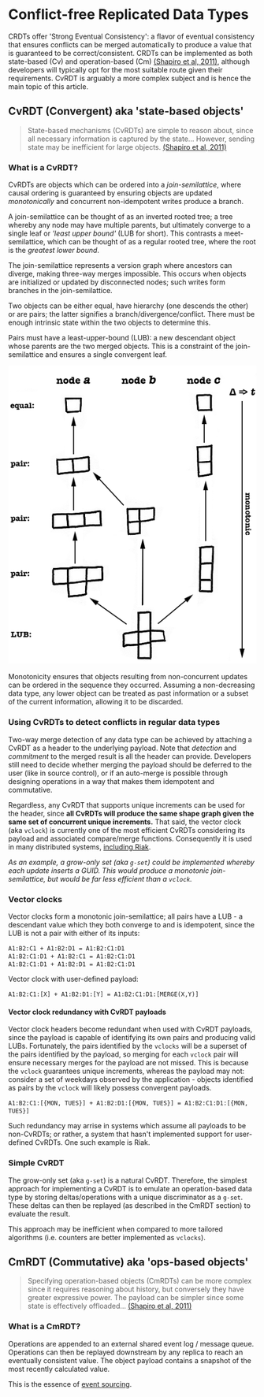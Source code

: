 Conflict-free Replicated Data Types
====

CRDTs offer 'Strong Eventual Consistency': a flavor of eventual consistency that ensures conflicts can be merged automatically to produce a value that is guaranteed to be correct/consistent. CRDTs can be implemented as both state-based (Cv) and operation-based (Cm) [(Shapiro et al, 2011)][shapiro], although developers will typically opt for the most suitable route given their requirements. CvRDT is arguably a more complex subject and is hence the main topic of this article.

## CvRDT (Convergent) aka 'state-based objects'

> State-based mechanisms (CvRDTs) are simple to reason about, since all necessary information is captured by the state... However, sending state may be inefficient for large objects. [(Shapiro et al, 2011)][shapiro]

### What is a CvRDT?

CvRDTs are objects which can be ordered into a *join-semilattice*, where causal ordering is guaranteed by ensuring objects are updated *monotonically* and concurrent non-idempotent writes produce a branch.

A join-semilattice can be thought of as an inverted rooted tree; a tree whereby any node may have multiple parents, but ultimately converge to a single leaf or *'least upper bound'* (LUB for short). This contrasts a meet-semilattice, which can be thought of as a regular rooted tree, where the root is the *greatest lower bound*.

The join-semilattice represents a version graph where ancestors can diverge, making three-way merges impossible. This occurs when objects are initialized or updated by disconnected nodes; such writes form branches in the join-semilattice.

Two objects can be either equal, have hierarchy (one descends the other) or are pairs; the latter signifies a branch/divergence/conflict. There must be enough intrinsic state within the two objects to determine this.

Pairs must have a least-upper-bound (LUB): a new descendant object whose parents are the two merged objects. This is a constraint of the join-semilattice and ensures a single convergent leaf.

![CvRDTs produce a monotonic join-semilattice][semilattice]

Monotonicity ensures that objects resulting from non-concurrent updates can be ordered in the sequence they occurred. Assuming a non-decreasing data type, any lower object can be treated as past information or a subset of the current information, allowing it to be discarded.

### Using CvRDTs to detect conflicts in regular data types

Two-way merge detection of any data type can be achieved by attaching a CvRDT as a header to the underlying payload. Note that *detection* and *commitment* to the merged result is all the header can provide. Developers still need to decide whether merging the payload should be deferred to the user (like in source control), or if an auto-merge is possible through designing operations in a way that makes them idempotent and commutative.

Regardless, any CvRDT that supports unique increments can be used for the header, since **all CvRDTs will produce the same shape graph given the same set of concurrent unique increments.** That said, the vector clock (aka `vclock`) is currently one of the most efficient CvRDTs considering its payload and associated compare/merge functions. Consequently it is used in many distributed systems, [including Riak][riak].

*As an example, a grow-only set (aka `g-set`) could be implemented whereby each update inserts a GUID. This would produce a monotonic join-semilattice, but would be far less efficient than a `vclock`.*

### Vector clocks

Vector clocks form a monotonic join-semilattice; all pairs have a LUB - a descendant value which they both converge to and is idempotent, since the LUB is not a pair with either of its inputs:

    A1:B2:C1 + A1:B2:D1 = A1:B2:C1:D1
    A1:B2:C1:D1 + A1:B2:C1 = A1:B2:C1:D1
    A1:B2:C1:D1 + A1:B2:D1 = A1:B2:C1:D1

Vector clock with user-defined payload:

    A1:B2:C1:[X] + A1:B2:D1:[Y] = A1:B2:C1:D1:[MERGE(X,Y)]
    
#### Vector clock redundancy with CvRDT payloads

Vector clock headers become redundant when used with CvRDT payloads, since the payload is capable of identifying its own pairs and producing valid LUBs. Fortunately, the pairs identified by the `vclocks` will be a superset of the pairs identified by the payload, so merging for each `vclock` pair will ensure necessary merges for the payload are not missed. This is because the `vclock` guarantees unique increments, whereas the payload may not: consider a set of weekdays observed by the application - objects identified as pairs by the `vclock` will likely possess convergent payloads.

    A1:B2:C1:[{MON, TUES}] + A1:B2:D1:[{MON, TUES}] = A1:B2:C1:D1:[{MON, TUES}]

Such redundancy may arrise in systems which assume all payloads to be non-CvRDTs; or rather, a system that hasn't implemented support for user-defined CvRDTs. One such example is Riak.

### Simple CvRDT

The grow-only set (aka `g-set`) is a natural CvRDT. Therefore, the simplest approach for implementing a CvRDT is to emulate an operation-based data type by storing deltas/operations with a unique discriminator as a `g-set`. These deltas can then be replayed (as described in the CmRDT section) to evaluate the result.

This approach may be inefficient when compared to more tailored algorithms (i.e. counters are better implemented as `vclocks`).

## CmRDT (Commutative) aka 'ops-based objects'

> Specifying operation-based objects (CmRDTs) can be more complex since it requires reasoning about history, but conversely they have greater expressive power. The payload can be simpler since some state is effectively offloaded...  [(Shapiro et al, 2011)][shapiro]

### What is a CmRDT?

Operations are appended to an external shared event log / message queue. Operations can then be replayed downstream by any replica to reach an eventually consistent value. The object payload contains a snapshot of the most recently calculated value.

This is the essence of [event sourcing][eventsourcing].

[shapiro]: http://hal.upmc.fr/docs/00/55/55/88/PDF/techreport.pdf  "A comprehensive study of Convergent and Commutative Replicated Data Types, Shapiro et al (2011)"
[riak]: http://docs.basho.com/riak/latest/theory/concepts/Vector-Clocks/  "Vector Clocks in Riak"
[eventsourcing]: http://martinfowler.com/eaaDev/EventSourcing.html  "Event Sourcing by Martin Fowler"
[semilattice]: images/monotonic-join-semilattice.gif  "CvRDTs produce a monotonic join-semilattice"
